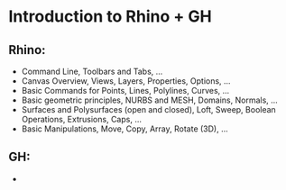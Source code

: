 # Introduction to Rhino + GH

## Rhino:
- Command Line, Toolbars and Tabs, ...
- Canvas Overview, Views, Layers, Properties, Options, ...
- Basic Commands for Points, Lines, Polylines, Curves, ...
- Basic geometric principles, NURBS and MESH, Domains, Normals, ...
- Surfaces and Polysurfaces (open and closed), Loft, Sweep, Boolean Operations, Extrusions, Caps, ...
- Basic Manipulations, Move, Copy, Array, Rotate (3D), ...

## GH:
- 

